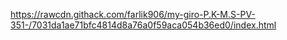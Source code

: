 https://rawcdn.githack.com/farlik906/my-giro-P.K-M.S-PV-351-/7031da1ae71bfc4814d8a76a0f59aca054b36ed0/index.html
